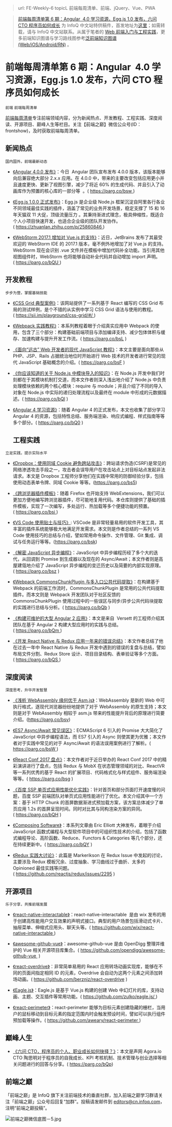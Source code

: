 ﻿> url: FE-Weekly-6
> topicL 前端每周清单、前端、jQuery、Vue、PWA

> [前端每周清单第 6 期：Angular  4.0 学习资源，Egg.js 1.0 发布，六问 CTO 程序员如何成长](https://zhuanlan.zhihu.com/p/26029047) 为 InfoQ 中文站特供稿件，首发地址为[这里](https://parg.co/bQh)；如需转载，请与 InfoQ 中文站联系。从属于笔者的 [Web 前端入门与工程实践](https://github.com/wx-chevalier/Web-Frontend-Introduction-And-Engineering-Practices)，更多前端知识图谱与学习路线图参考[泛前端知识图谱(Web/iOS/Android/RN)](https://zhuanlan.zhihu.com/p/25939682) 。

# 前端每周清单第 6 期：Angular  4.0 学习资源，Egg.js 1.0 发布，六问 CTO 程序员如何成长

`前端` `前端每周清单`

[前端每周清单](http://www.infoq.com/cn/FE-Weekly)专注前端领域内容，分为新闻热点、开发教程、工程实践、深度阅读、开源项目、巅峰人生等栏目。关注【前端之巅】微信公众号(ID：frontshow)，及时获取前端每周清单。

## 新闻热点

`国内国外，前端最新动态`

- [《Angular 4.0.0 发布》](https://parg.co/bsw)：今日  Angular 团队宣布发布 4.0.0 版本，该版本能够向后兼容绝大部分 2.x.x 应用。在 4.0.0 中，带来的主要改变包括应用更小并且速度更快、更新了视图引擎，减少了将近 60% 的生成代码、并且引入了动画库作为预置的核心库的一部分等  。( https://parg.co/bsw )

- [《Egg.js 1.0.0 正式发布》](https://zhuanlan.zhihu.com/p/25860846)：Egg.js 是企业级 Node.js 框架沉淀自阿里各行各业不同领域最佳实践的插件，涵盖了常见的业务开发场景，稳定支撑了 15 和 16 年天猫双 11 大促，顶级流量压力 。其秉持渐进式理念，极具伸缩性，既适合个人小项目快速开发，也适合企业级的团队开发协作。( https://zhuanlan.zhihu.com/p/25860846 )

- [《WebStorm 2017.1 增加对 Vue.js 的支持》](https://parg.co/bQU)：近日，JetBrains 发布了其最受欢迎的 WebStorm IDE 的 2017.1 版本，毫不例外地增加了对 Vue.js 的支持。WebStorm 现在会识别 .vue 文件并在模板中增加代码补全功能。当引用其他视图组件时，WebStorm 也将能够自动补全代码并自动增加 import 声明。( https://parg.co/bQU )

## 开发教程

`步步为营，掌握基础技能`

- [《CSS Grid 典型案例》](https://sii.im/playground/css-grid/)：该网站提供了一系列基于 React 编写的 CSS Grid 布局的测试样例，是个不错的从实例中学习 CSS Grid 语法与使用的教程。( https://sii.im/playground/css-grid/#/ )

- [《Webpack 实践教程》](https://parg.co/bsL)：本系列教程着眼于介绍真实应用中 Webpack 的使用，包含了三个部分：构建基础前端项目与添加编译支持、减少包体体积与缓存、加速构建与提升开发工作流。( https://parg.co/bsL )

- [《面向“远古” Web 开发者的现代 JavaScript 教程》](https://parg.co/bsF)：本文主要是面向那些从 PHP、JSP、Rails 占据统治地位时开始进行 Web 技术的开发者进行常见的现代 JavaScript 基础概念的介绍。( https://parg.co/bsF )

- [《你应该知道的关于 Node.js 中模块导入的知识》](https://parg.co/bQl)：在 Node.js 开发中我们时刻都在于其模块机制打交道，而本文作者则深入浅出地介绍了 Node.js 中负责处理模块依赖的两个核心模块：require 与 module；并且介绍了不同的导入对象在 Node.js 中实际的递归处理流程以及最终在 module 中形成的元数据描述。( https://parg.co/bQl )

- [《Angular 4 学习资源》](https://parg.co/bQ0)：随着 Angular 4 的正式发布，本文也收集了部分学习 Angular 4 的资源，包括特性总结、服务端渲染、响应式编程、样式指南等等多个部分。( https://parg.co/bQ0 )
  ## 工程实践

`立足实践，提示实际水平`

- [《Dropbox：使用同域 Cookie 避免跨站攻击》](https://parg.co/bs5)：跨站请求伪造(CSRF)是常见的网络渗透攻击手段之一，攻击者会误导用户在攻击站点上对目标站点发起非法请求。本文是 Dropbox 工程师分享他们在实践中常用的防御经验分享，包括使用动态表单令牌、同域 Cookie 等等。(https://parg.co/bs5)

- [《跨浏览器插件模板》](https://parg.co/bsi)：随着 Firefox 也开始支持 WebExtensions，我们可以更加方便地编写跨浏览器插件，尽可能地复用代码。本仓库则提供了基础的插件模板，实现了一次编写，多处运行、热加载等多个便捷功能的预置。( https://parg.co/bsi )

- [《VS Code 使用贴士与技巧》](https://parg.co/bsk): VSCode 是非常轻量易用的软件开发工具，其丰富的插件系统能够极大地满足开发需求。本文则是作者总结的一系列 VS Code 使用技巧的总结与介绍，譬如常用命令操作、文件管理、Git 集成、调试与任务运行等等。(https://parg.co/bsk)

- [《解密 JavaScript 异步编程》](https://parg.co/bsz)：JavaScript 中异步编程历经了多个大的迭代，从回调到 Promise 到生成器以及现在的 Async/Await；本文作者则是高屋建瓴地介绍了 JavaScript 异步编程的变迁历史以及简要的内部实现原理。( https://parg.co/bsz )

- [《Webpack CommonsChunkPlugin 与多入口公共代码提取》](https://parg.co/bQb)：在构建基于 Webpack 的前端工作流时，CommonsChunkPlugin 是常用的公共代码提取插件。而本文则是 Webpack 开发团队对于社区反馈的 CommonsChunkPlugin 使用过程中的一些误区与同步/异步公共代码块提取的实践进行总结与分析。( https://parg.co/bQb )

- [《构建可维护的大型 Angular 2 应用》](https://parg.co/bQm)：本文是来自  Versett 的工程师介绍其团队在基于 Angular 2 构建大型应用时的实践与总结。( https://parg.co/bQm )

- [《开发 React Native 与 Redux 应用一年来的错误总结》](https://parg.co/bQS)：本文作者总结了他在过去一年中 React Native 与 Redux 开发中遇到的错误的复盘与总结，譬如布局文件分割、Redux Store 设计、项目目录结构、表单验证等多个方面。( https://parg.co/bQS )

## 深度阅读

`深度思考，升华开发智慧`

- [《浅析 WebAssembly 缘何优于 Asm.js》](https://parg.co/bsv)：WebAssembly 是新的 Web 中可执行格式，逐现代浏览器纷纷地提供了对于 WebAssembly 的原生支持；本文则是对于 WebAssembly 相较于 asm.js 带来的性能提升背后的原理进行简要介绍。(https://parg.co/bsv)

- [《ES7 Async/Await 常见误区》](https://parg.co/bsW)：ECMAScript 6 引入的 Promise 大大简化了 JavaScript 中异步编程语法，而 ES7 引入的 Async 则使其更为优雅；本文作者对于实践中常见的对于 Async/Await 的语法误用案例进行了解析。( https://parg.co/bsW )

- [《React Conf 2017 盘点》](https://parg.co/bsg)：本文作者对于近日举办的 React Conf 2017 中的精彩演讲进行了盘点，包括 Redux 与 MobX 在状态管理领域的对比、ReactVR 等一系列优秀的基于 React 的扩展项目、代码格式化与样式组件、服务端渲染等等。( https://parg.co/bsg )

- [《百度 SSP 单页式应用性能优化实践》](https://parg.co/bQH)：针对首页和部分页面打开速度慢的问题，百度 SSP 前端团队对单页式应用性能进行了优化。本文介绍其中一个方案：基于 HTTP Chunk 的首屏数据渐进式预加载方案，该方案总体减少了单页应用 1.2s 的首屏呈现时间。同时对比其与同构渲染方案的异同。( https://parg.co/bQH )

- [《Composing Software》](https://parg.co/bQY)：本系列文章由 Eric Elliott 大神发布，着眼于介绍 JavaScript 函数式编程与大型软件项目中的可组织性技术的介绍，包括了函数式编程导论、高阶函数、Reduce、Functors & Categories 等几个部分，还在持续更新中。( https://parg.co/bQY )

- [《Redux 实践大讨论》](https://github.com/reactjs/redux/issues/2295)：此篇是 Markerikson 在 Redux Issue 中发起的讨论，主要涉及 Redux 模板冗余、过度抽象、学习曲线过于曲折、太多的 Opinioned 最佳实践等问题。( https://github.com/reactjs/redux/issues/2295 )

## 开源项目

`乐于分享，共推前端发展`

- [《react-native-interactable》](https://github.com/wix/react-native-interactable)：react-native-interactable  是由 wix 发布的用于创建高性能用户交互效果的声明式接口。典型的用户场景包括滑动式卡片、抽屉菜单、伸缩式应用头、聊天头等。( https://github.com/wix/react-native-interactable )

- [《awesome-github-vue》](https://github.com/opendigg/awesome-github-vue)：awesome-github-vue 是由 OpenDigg 整理并维护的 Vue 相关开源项目库集合。( https://github.com/opendigg/awesome-github-vue  )

- [《react-overdrive》](https://github.com/berzniz/react-overdrive)：非常简单易用的 React 应用转场动画实现库，能够在不同的页面间指定相同 ID 的元素，Overdrive 会自动为这两个元素之间添加转场动画。( https://github.com/berzniz/react-overdrive )

- [《Eagle.js》](https://github.com/zulko/eagle.js/)：Eagle.js 是基于 Vue.js 构建的创建 Web 中幻灯片的库，支持动画、主题、交互插件等常用功能。( https://github.com/zulko/eagle.js/ )

- [《react-perimeter》](https://github.com/aweary/react-perimeter)：react-perimeter 能够为目标元素创建隐藏的栅栏，当用户的鼠标移动到目标元素的指定范围内时会触发预设时间，譬如可以执行组件预加载等操作。( https://github.com/aweary/react-perimeter )

## 巅峰人生

- [《六问 CTO，程序员的个人、职业成长如何抉择？》](https://parg.co/bQp)：本文是声网 Agora.io CTO 陶思明对于程序员的自我成长、KPI 考核机制、技术管理与创业选择等相关问题进行的回答与分享。( https://parg.co/bQp)

## 前端之巅

「前端之巅」是 InfoQ 旗下关注前端技术的垂直社群，加入前端之巅学习群请关注「前端之巅」公众号后回复“加群”。投稿请发邮件到 editors@cn.infoq.com，注明“前端之巅投稿”。

![前端之巅微信底图－5.jpg](http://upload-images.jianshu.io/upload_images/1647496-01712a993d2b23de.jpg?imageMogr2/auto-orient/strip%7CimageView2/2/w/1240)
